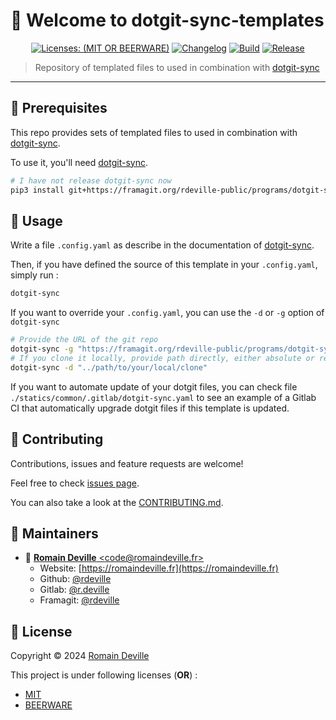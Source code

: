 <!-- BEGIN DOTGIT-SYNC BLOCK MANAGED -->
# 👋 Welcome to dotgit-sync-templates

<center>

[![Licenses: (MIT OR BEERWARE)][license_badge]][license_url]
[![Changelog][changelog_badge]][changelog_badge_url]
[![Build][build_badge]][build_badge_url]
[![Release][release_badge]][release_badge_url]

</center>

[build_badge]: https://framagit.org/rdeville-public/programs/dotgit-sync-templates/badges/main/pipeline.svg
[build_badge_url]: https://framagit.org/rdeville-public/programs/dotgit-sync-templates/-/commits/main
[release_badge]: https://framagit.org/rdeville-public/programs/dotgit-sync-templates/-/badges/release.svg
[release_badge_url]: https://framagit.org/rdeville-public/programs/dotgit-sync-templates/-/releases/
[license_badge]: https://img.shields.io/badge/Licenses-MIT%20OR%20BEERWARE-blue
[license_url]: https://framagit.org/rdeville-public/programs/dotgit-sync-templates/blob/main/LICENSE
[changelog_badge]: https://img.shields.io/badge/Changelog-Python%20Semantic%20Release-yellow
[changelog_badge_url]: https://github.com/python-semantic-release/python-semantic-release

> Repository of templated files to used in combination with [dotgit-sync](https://framagit.org/rdeville-public/programs/dotgit-sync)

---

<!-- BEGIN DOTGIT-SYNC BLOCK EXCLUDED CUSTOM_README -->
## 📌 Prerequisites

This repo provides sets of templated files to used in combination with
[dotgit-sync](https://framagit.org/rdeville-public/programs/dotgit-sync).

To use it, you'll need [dotgit-sync](https://framagit.org/rdeville-public/programs/dotgit-sync).

```bash
# I have not release dotgit-sync now
pip3 install git+https://framagit.org/rdeville-public/programs/dotgit-sync
```

## 🚀 Usage

Write a file `.config.yaml` as describe in the documentation of
[dotgit-sync](https://framagit.org/rdeville-public/programs/dotgit-sync).

Then, if you have defined the source of this template in your `.config.yaml`,
simply run :

```bash
dotgit-sync
```

If you want to override your `.config.yaml`, you can use the `-d` or `-g`
option of `dotgit-sync`

```bash
# Provide the URL of the git repo
dotgit-sync -g "https://framagit.org/rdeville-public/programs/dotgit-sync-templates"
# If you clone it locally, provide path directly, either absolute or relative
dotgit-sync -d "../path/to/your/local/clone"
```

If you want to automate update of your dotgit files, you can check file
`./statics/common/.gitlab/dotgit-sync.yaml` to see an example of a Gitlab CI
that automatically upgrade dotgit files if this template is updated.

<!-- END DOTGIT-SYNC BLOCK EXCLUDED CUSTOM_README -->

## 🤝 Contributing

Contributions, issues and feature requests are welcome!

Feel free to check [issues page][issues_pages].

You can also take a look at the [CONTRIBUTING.md][contributing].

[issues_pages]: https://framagit.org/rdeville-public/programs/dotgit-sync-templates/-/issues
[contributing]: https://framagit.org/rdeville-public/programs/dotgit-sync-templates/blob/main/CONTRIBUTING.md

## 👤 Maintainers

  * 📧 [**Romain Deville** \<code@romaindeville.fr\>](mailto:code@romaindeville.fr)
    * Website: [https://romaindeville.fr](https://romaindeville.fr)
    * Github: [@rdeville](https://github.com/rdeville)
    * Gitlab: [@r.deville](https://gitlab.com/r.deville)
    * Framagit: [@rdeville](https://framagit.org/rdeville)

## 📝 License

Copyright © 2024 [Romain Deville](code@romaindeville.fr)

This project is under following licenses (**OR**) :

  * [MIT][main_license]
  * [BEERWARE][beerware_license]

[main_license]: https://framagit.org/rdeville-public/programs/dotgit-sync-templates/blob/main/LICENSE
[beerware_license]: https://framagit.org/rdeville-public/programs/dotgit-sync-templates/blob/main/LICENSE.BEERWARE

<!-- END DOTGIT-SYNC BLOCK MANAGED -->

